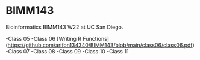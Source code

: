 # BIMM143
Bioinformatics BIMM143 W22 at UC San Diego.

-Class 05
-Class 06 [Writing R Functions] (https://github.com/arifon134340/BIMM143/blob/main/class06/class06.pdf)
-Class 07
-Class 08
-Class 09
-Class 10
-Class 11
